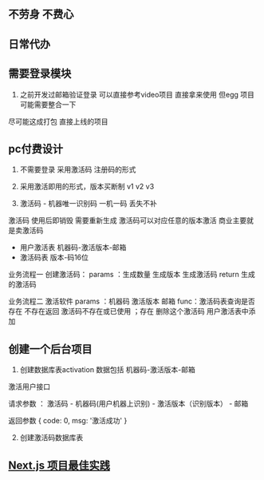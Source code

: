 ## 不劳身 不费心

## 日常代办 

##  需要登录模块

1. 之前开发过邮箱验证登录 可以直接参考video项目 直接拿来使用  但egg 项目可能需要整合一下 

尽可能这成打包 直接上线的项目 

## pc付费设计

1. 不需要登录 采用激活码 注册码的形式 

2. 采用激活即用的形式，版本买断制 v1 v2 v3

3. 激活码 - 机器唯一识别码     一机一码 丢失不补

激活码 使用后即销毁  需要重新生成  激活码可以对应任意的版本激活 商业主要就是卖激活码

- 用户激活表
 机器码-激活版本-邮箱
- 激活码表
 版本-码16位

业务流程一 创建激活码：
 params ：生成数量  生成版本  生成激活码   return  生成的激活码

业务流程二  激活软件
params ：机器码 激活版本 邮箱 
func：激活码表查询是否存在  不存在返回 激活码不存在或已使用 ；存在 删除这个激活码  用户激活表中添加




## 创建一个后台项目

1. 创建数据库表activation  数据包括 机器码-激活版本-邮箱

激活用户接口

请求参数 ： 激活码 - 机器码(用户机器上识别) - 激活版本（识别版本） - 邮箱

返回参数 { code: 0, msg: '激活成功' }

2. 创建激活码数据库表 


## [Next.js 项目最佳实践](https://juejin.cn/post/7194410416879960125?searchId=20241015225342CBEE749A2AB7FB6C299D)
